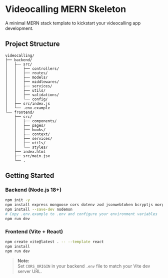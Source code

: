 # Videocalling MERN Skeleton

A minimal MERN stack template to kickstart your videocalling app development.

## Project Structure

```
videocalling/
├── backend/
│   ├── src/
│   │   ├── controllers/
│   │   ├── routes/
│   │   ├── models/
│   │   ├── middlewares/
│   │   ├── services/
│   │   ├── utils/
│   │   ├── validations/
│   │   └── config/
│   ├── src/index.js
│   └── .env.example
└── frontend/
    ├── src/
    │   ├── components/
    │   ├── pages/
    │   ├── hooks/
    │   ├── context/
    │   ├── services/
    │   ├── utils/
    │   └── styles/
    ├── index.html
    ├── src/main.jsx
    └── .
```

## Getting Started

### Backend (Node.js 18+)

```bash
npm init -y
npm install express mongoose cors dotenv zod jsonwebtoken bcryptjs morgan
npm install --save-dev nodemon
# Copy .env.example to .env and configure your environment variables
npm run dev
```

### Frontend (Vite + React)

```bash
npm create vite@latest . -- --template react
npm install
npm run dev
```

> **Note:**  
> Set `CORS_ORIGIN` in your backend `.env` file to match your Vite dev server URL.

